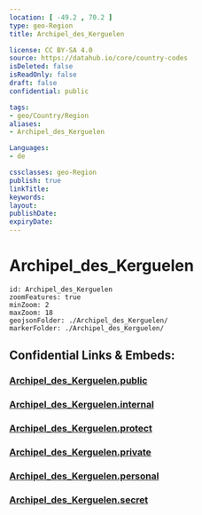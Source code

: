 ```yaml
---
location: [ -49.2 , 70.2 ] 
type: geo-Region
title: Archipel_des_Kerguelen

license: CC BY-SA 4.0
source: https://datahub.io/core/country-codes
isDeleted: false
isReadOnly: false
draft: false
confidential: public

tags:
- geo/Country/Region
aliases:
- Archipel_des_Kerguelen

Languages:
- de

cssclasses: geo-Region
publish: true
linkTitle: 
keywords: 
layout: 
publishDate: 
expiryDate: 
---
```


# Archipel_des_Kerguelen

```leaflet
id: Archipel_des_Kerguelen
zoomFeatures: true 
minZoom: 2 
maxZoom: 18
geojsonFolder: ./Archipel_des_Kerguelen/
markerFolder: ./Archipel_des_Kerguelen/
```


## Confidential Links & Embeds: 

### [Archipel_des_Kerguelen.public](/_public/\Earth\Continent\Antarctica\CountiesArchipel_des_Kerguelen.public.md) 

### [Archipel_des_Kerguelen.internal](/_internal/\Earth\Continent\Antarctica\CountiesArchipel_des_Kerguelen.internal.md) 

### [Archipel_des_Kerguelen.protect](/_protect/\Earth\Continent\Antarctica\CountiesArchipel_des_Kerguelen.protect.md) 

### [Archipel_des_Kerguelen.private](/_private/\Earth\Continent\Antarctica\CountiesArchipel_des_Kerguelen.private.md) 

### [Archipel_des_Kerguelen.personal](/_personal/\Earth\Continent\Antarctica\CountiesArchipel_des_Kerguelen.personal.md) 

### [Archipel_des_Kerguelen.secret](/_secret/\Earth\Continent\Antarctica\CountiesArchipel_des_Kerguelen.secret.md)

